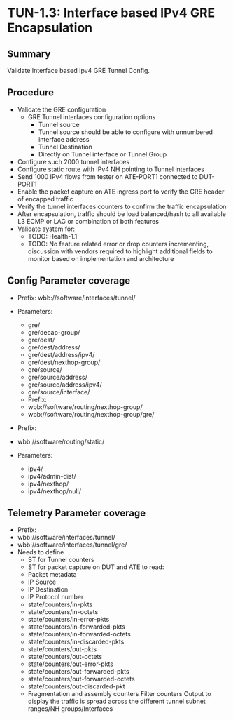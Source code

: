 # TUN-1.3: Interface based IPv4 GRE Encapsulation

## Summary

Validate Interface based Ipv4 GRE Tunnel Config.

## Procedure

- Validate the GRE configuration
  -  GRE Tunnel interfaces configuration options
     -  Tunnel source
     -  Tunnel source should be able to configure with unnumbered interface address
     -  Tunnel Destination
     -  Directly on Tunnel interface or Tunnel Group
- Configure such 2000 tunnel interfaces
- Configure static route with IPv4 NH pointing to Tunnel interfaces
- Send 1000 IPv4 flows from tester on ATE-PORT1 connected to DUT-PORT1
- Enable the packet capture on ATE ingress port to verify the GRE header of encapped traffic
- Verify the tunnel interfaces counters to confirm the traffic encapsulation
- After encapsulation, traffic should be load balanced/hash to all available L3 ECMP or LAG or combination of both features
- Validate system for:
  - TODO: Health-1.1
  - TODO: No feature related error or drop counters incrementing, discussion with vendors required to highlight additional fields to monitor based on implementation and architecture

## Config Parameter coverage

- Prefix: wbb://software/interfaces/tunnel/
- Parameters:
  - gre/
  - gre/decap-group/
  - gre/dest/
  - gre/dest/address/
  - gre/dest/address/ipv4/
  - gre/dest/nexthop-group/
  - gre/source/
  - gre/source/address/
  - gre/source/address/ipv4/
  - gre/source/interface/
  - Prefix:
  - wbb://software/routing/nexthop-group/
  - wbb://software/routing/nexthop-group/gre/

- Prefix:
- wbb://software/routing/static/
- Parameters:
  - ipv4/
  - ipv4/admin-dist/
  - ipv4/nexthop/
  - ipv4/nexthop/null/

## Telemetry Parameter coverage

- Prefix:
- wbb://software/interfaces/tunnel/
- wbb://software/interfaces/tunnel/gre/
- Needs to define
  - ST for Tunnel counters
  - ST for packet capture on DUT and ATE to read:
  - Packet metadata
  - IP Source
  - IP Destination
  - IP Protocol number
  - state/counters/in-pkts
  - state/counters/in-octets
  - state/counters/in-error-pkts
  - state/counters/in-forwarded-pkts
  - state/counters/in-forwarded-octets
  - state/counters/in-discarded-pkts
  - state/counters/out-pkts
  - state/counters/out-octets
  - state/counters/out-error-pkts
  - state/counters/out-forwarded-pkts
  - state/counters/out-forwarded-octets
  - state/counters/out-discarded-pkt
  - Fragmentation and assembly counters Filter counters Output to display the traffic is spread across the different tunnel subnet ranges/NH groups/Interfaces